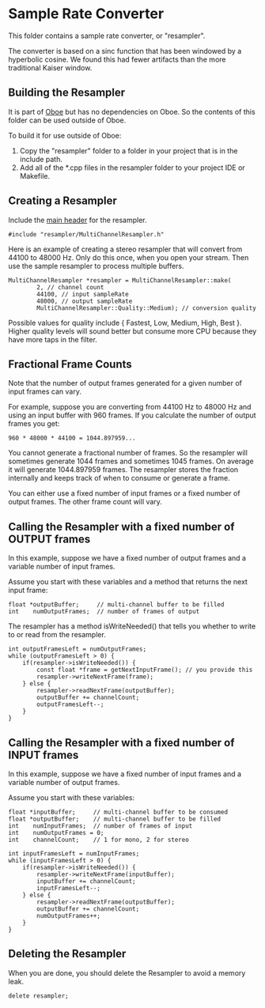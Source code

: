 # Sample Rate Converter

This folder contains a sample rate converter, or "resampler".

The converter is based on a sinc function that has been windowed by a hyperbolic cosine.
We found this had fewer artifacts than the more traditional Kaiser window.

## Building the Resampler

It is part of [Oboe](https://github.com/google/oboe) but has no dependencies on Oboe.
So the contents of this folder can be used outside of Oboe.

To build it for use outside of Oboe:

1. Copy the "resampler" folder to a folder in your project that is in the include path.
2. Add all of the \*.cpp files in the resampler folder to your project IDE or Makefile.

## Creating a Resampler

Include the [main header](MultiChannelResampler.h) for the resampler.

    #include "resampler/MultiChannelResampler.h"

Here is an example of creating a stereo resampler that will convert from 44100 to 48000 Hz.
Only do this once, when you open your stream. Then use the sample resampler to process multiple buffers.

    MultiChannelResampler *resampler = MultiChannelResampler::make(
            2, // channel count
            44100, // input sampleRate
            48000, // output sampleRate
            MultiChannelResampler::Quality::Medium); // conversion quality

Possible values for quality include { Fastest, Low, Medium, High, Best }.
Higher quality levels will sound better but consume more CPU because they have more taps in the filter.

## Fractional Frame Counts

Note that the number of output frames generated for a given number of input frames can vary.

For example, suppose you are converting from 44100 Hz to 48000 Hz and using an input buffer with 960 frames. If you calculate the number of output frames you get:

    960 * 48000 * 44100 = 1044.897959...
    
You cannot generate a fractional number of frames. So the resampler will sometimes generate 1044 frames and sometimes 1045 frames. On average it will generate 1044.897959 frames. The resampler stores the fraction internally and keeps track of when to consume or generate a frame.

You can either use a fixed number of input frames or a fixed number of output frames. The other frame count will vary.

## Calling the Resampler with a fixed number of OUTPUT frames

In this example, suppose we have a fixed number of output frames and a variable number of input frames.

Assume you start with these variables and a method that returns the next input frame:

    float *outputBuffer;     // multi-channel buffer to be filled
    int    numOutputFrames;  // number of frames of output
    
The resampler has a method isWriteNeeded() that tells you whether to write to or read from the resampler.

    int outputFramesLeft = numOutputFrames;
    while (outputFramesLeft > 0) {
        if(resampler->isWriteNeeded()) {
            const float *frame = getNextInputFrame(); // you provide this
            resampler->writeNextFrame(frame);
        } else {
            resampler->readNextFrame(outputBuffer);
            outputBuffer += channelCount;
            outputFramesLeft--;
        }
    }

## Calling the Resampler with a fixed number of INPUT frames

In this example, suppose we have a fixed number of input frames and a variable number of output frames.

Assume you start with these variables:

    float *inputBuffer;     // multi-channel buffer to be consumed
    float *outputBuffer;    // multi-channel buffer to be filled
    int    numInputFrames;  // number of frames of input
    int    numOutputFrames = 0;
    int    channelCount;    // 1 for mono, 2 for stereo

    int inputFramesLeft = numInputFrames;
    while (inputFramesLeft > 0) {
        if(resampler->isWriteNeeded()) {
            resampler->writeNextFrame(inputBuffer);
            inputBuffer += channelCount;
            inputFramesLeft--;
        } else {
            resampler->readNextFrame(outputBuffer);
            outputBuffer += channelCount;
            numOutputFrames++;
        }
    }

## Deleting the Resampler

When you are done, you should delete the Resampler to avoid a memory leak.

    delete resampler;
    
